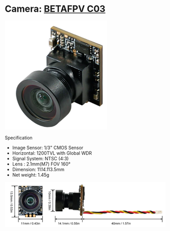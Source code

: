 # Camera: [BETAFPV C03 ](https://betafpv.com/products/c03-fpv-micro-camera)
![](Camera_C03.png)

Specification
 - Image Sensor: 1/3" CMOS Sensor
 - Horizontal: 1200TVL with Global WDR
 - Signal System: NTSC (4:3)
 - Lens : 2.1mm(M7) FOV 160°
 - Dimension: 11*14.1*13.5mm
 - Net weight: 1.45g
 
![](Camera_C03_Dimension.png)